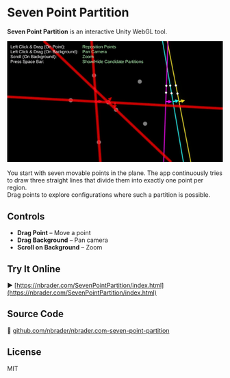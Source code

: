 # Seven Point Partition

**Seven Point Partition** is an interactive Unity WebGL tool.

![alt text](SevenPointPartition.gif)

You start with seven movable points in the plane. The app continuously tries to draw three straight lines that divide them into exactly one point per region.  
Drag points to explore configurations where such a partition is possible.

## Controls

- **Drag Point** – Move a point
- **Drag Background** – Pan camera
- **Scroll on Background** – Zoom

## Try It Online

▶️ [https://nbrader.com/SevenPointPartition/index.html](https://nbrader.com/SevenPointPartition/index.html)

## Source Code

📁 [github.com/nbrader/nbrader.com-seven-point-partition](https://github.com/nbrader/nbrader.com-seven-point-partition)

## License

MIT
